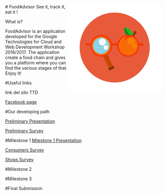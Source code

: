 
<img src="/.images/Progetto logo bkgrd.png" width="300" align="right">
# FoodAdvisor
See it, track it, eat it !


What is?

FoodAdvisor is an application developed for the Google Technologies for Cloud and Web Development Workshop 2016/2017.
The application create a food chain and gives you a platform where you can find the various stages of that. Enjoy it!

#Useful links

link del sito TTD

[Facebook page](https://www.facebook.com/FoodAdvisor-272034129879551/)

#Our developing path

[Preliminary Presentation](https://docs.google.com/presentation/d/1I0vtHCP-36p39E7kmA-qJwb1fRghlN5q98uxk9rwqVI/edit?usp=sharing)

[Preliminary Survey](https://docs.google.com/forms/d/1if9RzKRzISFLfNOXSVa2jrvLmlzgnplrk1anEsFALys/edit#responses)

#Milestone 1
[Milestone 1 Presentation](https://docs.google.com/presentation/d/1Q_yveqNDTiT4y_XppdK0rF1bPckR4Pr2y2cBAk3xzdA/edit) 

[Consumers Survey](https://goo.gl/fn5UaG)

[Shops Survey](https://docs.google.com/forms/d/1HCm-BrWmVCNG-XEp7HlRP47yi6eHDLUtPF4zq0Ck_7s/edit?usp=sharing)

#Milestone 2

#Milestone 3

#Final Submission
